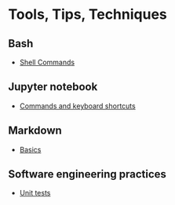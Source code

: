 # Tools, Tips, Techniques


## Bash  
* [Shell Commands](1_Shell_Commands.txt)  


## Jupyter notebook  
* [Commands and keyboard shortcuts](jupyter_commands_keyboard_shortcuts.ipynb)  

## Markdown 
* [Basics](Markdown_basics.txt)  


## Software engineering practices
* [Unit tests](UnitTests.pdf)

